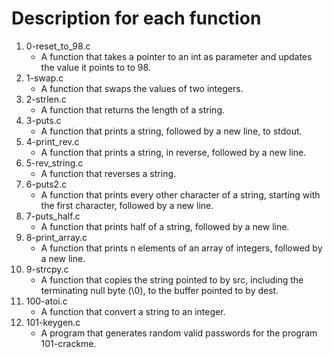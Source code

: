 # Description for each function
1. 0-reset_to_98.c
   * A function that takes a pointer to an int as parameter and updates the value it points to to 98.
2. 1-swap.c
   * A function that swaps the values of two integers.
3. 2-strlen.c
   * A function that returns the length of a string.
4. 3-puts.c
   * A function that prints a string, followed by a new line, to stdout.
5. 4-print_rev.c
   * A function that prints a string, in reverse, followed by a new line.
6. 5-rev_string.c
   * A function that reverses a string.
7. 6-puts2.c
   * A function that prints every other character of a string, starting with the first character, followed by a new line.
8. 7-puts_half.c
   * A function that prints half of a string, followed by a new line.
9. 8-print_array.c
   * A function that prints n elements of an array of integers, followed by a new line.
10. 9-strcpy.c
    * A function that copies the string pointed to by src, including the terminating null byte (\0), to the buffer pointed to by dest.
11. 100-atoi.c
    * A function that convert a string to an integer.
12. 101-keygen.c
    * A program that generates random valid passwords for the program 101-crackme.
